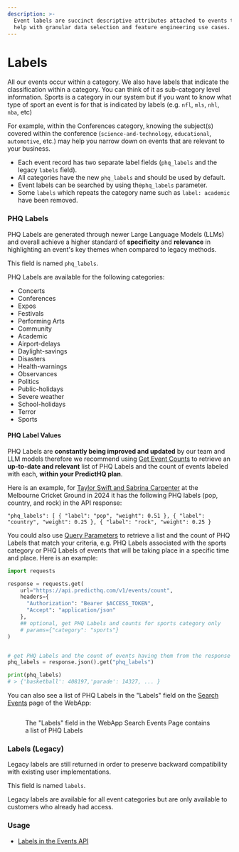 ```yaml
---
description: >-
  Event labels are succinct descriptive attributes attached to events that can
  help with granular data selection and feature engineering use cases.
---
```


# Labels

All our events occur within a category. We also have labels that indicate the classification within a category. You can think of it as sub-category level information. Sports is a category in our system but if you want to know what type of sport an event is for that is indicated by labels (e.g. `nfl`, `mls`, `nhl`, `nba`, etc)&#x20;

For example, within the Conferences category, knowing the subject(s) covered within the conference (`science-and-technology`, `educational`, `automotive`, etc.) may help you narrow down on events that are relevant to your business.&#x20;

* Each event record has two separate label fields (`phq_labels` and the legacy `labels` field).
* All categories have the new `phq_labels` and should be used by default.&#x20;
* Event labels can be searched by using the`phq_labels` parameter.
* Some `labels` which repeats the category name such as `label: academic` have been removed.

### PHQ Labels

PHQ Labels are generated through newer Large Language Models (LLMs) and overall achieve a higher standard of **specificity** and **relevance** in highlighting an event's key themes when compared to legacy methods.

This field is named `phq_labels`.

PHQ Labels are available for the following categories:

* Concerts
* Conferences
* Expos
* Festivals
* Performing Arts
* Community
* Academic&#x20;
* Airport-delays
* Daylight-savings
* Disasters
* Health-warnings
* Observances
* Politics
* Public-holidays
* Severe weather
* School-holidays&#x20;
* Terror
* Sports

#### PHQ Label Values

PHQ Labels are **constantly being improved and updated** by our team and LLM models therefore we recommend using [Get Event Counts](https://app.gitbook.com/s/kEFs8urDbSJqBmXUI3Lv/events/get-event-counts) to retrieve an **up-to-date and relevant** list of PHQ Labels and the count of events labeled with each, **within your PredictHQ plan**.&#x20;

Here is an example, for [Taylor Swift and Sabrina Carpenter](https://events.predicthq.com/events/ssZCJhGGKUswicJswa) at the Melbourne Cricket Ground in 2024 it has the following PHQ labels (pop, country, and rock) in the API response:

```
"phq_labels": [ { "label": "pop", "weight": 0.51 }, { "label": "country", "weight": 0.25 }, { "label": "rock", "weight": 0.25 }
```

You could also use [Query Parameters](https://app.gitbook.com/s/kEFs8urDbSJqBmXUI3Lv/events/get-event-counts) to retrieve a list and the count of PHQ Labels that match your criteria, e.g. PHQ Labels associated with the sports category or PHQ Labels of events that will be taking place in a specific time and place. Here is an example:

```python
import requests

response = requests.get(
    url="https://api.predicthq.com/v1/events/count",
    headers={
      "Authorization": "Bearer $ACCESS_TOKEN",
      "Accept": "application/json"
    },
    ## optional, get PHQ Labels and counts for sports category only
    # params={"category": "sports"}
)


# get PHQ Labels and the count of events having them from the response
phq_labels = response.json().get("phq_labels")

print(phq_labels)
# > {'basketball': 408197,'parade': 14327, ... }


```

You can also see a list of PHQ Labels in the "Labels" field on the [Search Events](https://control.predicthq.com/search/events) page of the WebApp:

<figure><img src="../../.gitbook/assets/Screenshot 2024-05-09 at 10.36.38 AM.png" alt=""><figcaption><p>The "Labels" field in the WebApp Search Events Page contains a list of PHQ Labels </p></figcaption></figure>

### Labels (Legacy)

Legacy labels are still returned in order to preserve backward compatibility with existing user implementations.

This field is named `labels`.&#x20;

Legacy labels are available for all event categories but are only available to customers who already had access.

### Usage

* [Labels in the Events API](https://app.gitbook.com/s/kEFs8urDbSJqBmXUI3Lv/events/search-events)
